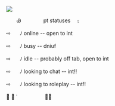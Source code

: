 ![](https://64.media.tumblr.com/0225ebe346939a7d4b9ad1f19b32f282/2f07815ff4d56326-6e/s100x200/cbebf77aa9aa898e1716b6d908128d6f228a5471.pnj)

  Ꮚ     pt statuses  ⨟ 

⇨⠀ ⠀ﾉ online -- open to int

⇨⠀ ⠀ﾉ busy -- dniuf

⇨⠀ ⠀ﾉ idle -- probably off tab, open to int

⇨⠀ ⠀ﾉ looking to chat -- int!!

⇨⠀ ⠀ﾉ looking to roleplay -- int!!

🌮 🎤 ˙ 　　　　　🎀🎸 
